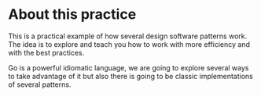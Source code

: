 # About this practice

This is a practical example of how several design software patterns work.
The idea is to explore and teach you how to work with more efficiency and with the best practices.

Go is a powerful idiomatic language, we are going to explore several ways to take advantage of it
but also there is going to be classic implementations of several patterns.
